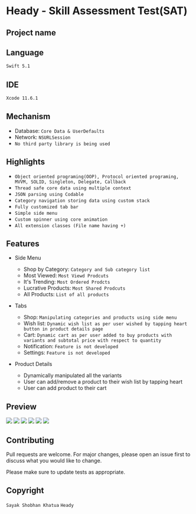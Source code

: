 # Heady ​- ​Skill ​Assessment ​Test ​(SAT)

## Project name 

## Language 
```bash
Swift 5.1
```
## IDE  
```bash
Xcode 11.6.1
```

## Mechanism  

- Database: `Core Data & UserDefaults`
- Network: `NSURLSession`
- `No third party library is being used`

## Highlights  

- `Object oriented programing(OOP), Protocol oriented programing, MVVM, SOLID, Singleton, Delegate, Callback `
- `Thread safe core data using multiple context`
- `JSON parsing using Codable`
- `Category navigation storing data using custom stack`
- `Fully customized tab bar`
- `Simple side menu`
- `Custom spinner using core animation` 
- `All extension classes (File name having +)`

## Features

- Side Menu
  - Shop by Category: `Category and Sub category list`
  - Most Viewed: `Most Viewd Prodcuts`
  - It's Trending: `Most Ordered Prodcts`
  - Lucrative Products: `Most Shared Prodcuts`
  - All Products: `List of all products`

- Tabs
  - Shop: `Manipulating categories and products using side menu` 
  - Wish list: `Dynamic wish list as per user wished by tapping heart button in product details page`
  - Cart: `Dynamic cart as per user added to buy products with variants and subtotal price with respect to quantity`
  - Notification: `Feature is not developed`
  - Settings: `Feature is not developed`

- Product Details
  - Dynamically manipulated all the variants
  - User can add/remove a product to their wish list by tapping heart 
  - User can add product to their cart

## Preview

<img src="ScreenShots/shop.png"/>                         <img src="ScreenShots/sidemenu.png"/>
<img src="ScreenShots/categories.png"/>                        <img src="ScreenShots/productdetails.png"/>
<img src="ScreenShots/wishlist.png"/>                         <img src="ScreenShots/mycart.png"/>


## Contributing
Pull requests are welcome. For major changes, please open an issue first to discuss what you would like to change.

Please make sure to update tests as appropriate.

## Copyright
`Sayak Shobhan Khatua` `Heady`
